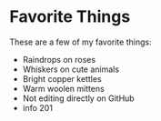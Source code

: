 # Favorite Things

These are a few of my favorite things:


- Raindrops on roses
- Whiskers on cute animals
- Bright copper kettles
- Warm woolen mittens
- Not editing directly on GitHub
- info 201
